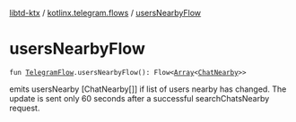 [libtd-ktx](../index.md) / [kotlinx.telegram.flows](index.md) / [usersNearbyFlow](./users-nearby-flow.md)

# usersNearbyFlow

`fun `[`TelegramFlow`](../kotlinx.telegram.core/-telegram-flow/index.md)`.usersNearbyFlow(): Flow<`[`Array`](https://kotlinlang.org/api/latest/jvm/stdlib/kotlin/-array/index.html)`<`[`ChatNearby`](https://tdlibx.github.io/td/docs/org/drinkless/td/libcore/telegram/TdApi.ChatNearby.html)`>>`

emits usersNearby [ChatNearby[]] if list of users nearby has changed. The update is sent only 60
seconds after a successful searchChatsNearby request.

